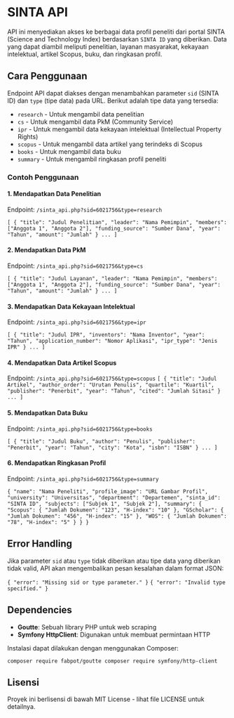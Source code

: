 
# SINTA API

API ini menyediakan akses ke berbagai data profil peneliti dari portal SINTA (Science and Technology Index) berdasarkan `SINTA ID` yang diberikan. Data yang dapat diambil meliputi penelitian, layanan masyarakat, kekayaan intelektual, artikel Scopus, buku, dan ringkasan profil.

## Cara Penggunaan

Endpoint API dapat diakses dengan menambahkan parameter `sid` (SINTA ID) dan `type` (tipe data) pada URL. Berikut adalah tipe data yang tersedia:

-   `research` - Untuk mengambil data penelitian
-   `cs` - Untuk mengambil data PkM (Community Service)
-   `ipr` - Untuk mengambil data kekayaan intelektual (Intellectual Property Rights)
-   `scopus` - Untuk mengambil data artikel yang terindeks di Scopus
-   `books` - Untuk mengambil data buku
-   `summary` - Untuk mengambil ringkasan profil peneliti

### Contoh Penggunaan

#### 1. Mendapatkan Data Penelitian

Endpoint: `/sinta_api.php?sid=6021756&type=research`

`[
    {
        "title": "Judul Penelitian",
        "leader": "Nama Pemimpin",
        "members": ["Anggota 1", "Anggota 2"],
        "funding_source": "Sumber Dana",
        "year": "Tahun",
        "amount": "Jumlah"
    }
    ...
]` 

#### 2. Mendapatkan Data PkM

Endpoint: `/sinta_api.php?sid=6021756&type=cs`

`[
    {
        "title": "Judul Layanan",
        "leader": "Nama Pemimpin",
        "members": ["Anggota 1", "Anggota 2"],
        "funding_source": "Sumber Dana",
        "year": "Tahun",
        "amount": "Jumlah"
    }
    ...
]` 

#### 3. Mendapatkan Data Kekayaan Intelektual

Endpoint: `/sinta_api.php?sid=6021756&type=ipr`

``[
    {
        "title": "Judul IPR",
        "inventors": "Nama Inventor",
        "year": "Tahun",
        "application_number": "Nomor Aplikasi",
        "ipr_type": "Jenis IPR"
    }
    ...
]``

#### 4. Mendapatkan Data Artikel Scopus

Endpoint: `/sinta_api.php?sid=6021756&type=scopus`
``[
    {
        "title": "Judul Artikel",
        "author_order": "Urutan Penulis",
        "quartile": "Kuartil",
        "publisher": "Penerbit",
        "year": "Tahun",
        "cited": "Jumlah Sitasi"
    }
    ...
]`` 

#### 5. Mendapatkan Data Buku

Endpoint: `/sinta_api.php?sid=6021756&type=books`

``[
    {
        "title": "Judul Buku",
        "author": "Penulis",
        "publisher": "Penerbit",
        "year": "Tahun",
        "city": "Kota",
        "isbn": "ISBN"
    }
    ...
]`` 

#### 6. Mendapatkan Ringkasan Profil

Endpoint: `/sinta_api.php?sid=6021756&type=summary`

`{
    "name": "Nama Peneliti",
    "profile_image": "URL Gambar Profil",
    "university": "Universitas",
    "department": "Departemen",
    "sinta_id": "SINTA ID",
    "subjects": ["Subjek 1", "Subjek 2"],
    "summary": {
        "Scopus": {
            "Jumlah Dokumen": "123",
            "H-index": "10"
        },
        "GScholar": {
            "Jumlah Dokumen": "456",
            "H-index": "15"
        },
        "WOS": {
            "Jumlah Dokumen": "78",
            "H-index": "5"
        }
    }
}` 

## Error Handling

Jika parameter `sid` atau `type` tidak diberikan atau tipe data yang diberikan tidak valid, API akan mengembalikan pesan kesalahan dalam format JSON:

``{
    "error": "Missing sid or type parameter."
}`` 
``{
    "error": "Invalid type specified."
}``

## Dependencies

-   **Goutte**: Sebuah library PHP untuk web scraping
-   **Symfony HttpClient**: Digunakan untuk membuat permintaan HTTP

Instalasi dapat dilakukan dengan menggunakan Composer:

`composer require fabpot/goutte
composer require symfony/http-client` 

## Lisensi

Proyek ini berlisensi di bawah MIT License - lihat file LICENSE untuk detailnya.
